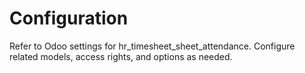 # Configuration

Refer to Odoo settings for hr_timesheet_sheet_attendance. Configure related models, access rights, and options as needed.
